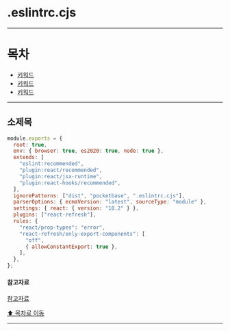 # .eslintrc.cjs

---

# 목차

- [키워드](#소제목)
- [키워드](#소제목)
- [키워드](#소제목)

---

## 소제목

```js
module.exports = {
  root: true,
  env: { browser: true, es2020: true, node: true },
  extends: [
    "eslint:recommended",
    "plugin:react/recommended",
    "plugin:react/jsx-runtime",
    "plugin:react-hooks/recommended",
  ],
  ignorePatterns: ["dist", "pocketbase", ".eslintrc.cjs"],
  parserOptions: { ecmaVersion: "latest", sourceType: "module" },
  settings: { react: { version: "18.2" } },
  plugins: ["react-refresh"],
  rules: {
    "react/prop-types": "error",
    "react-refresh/only-export-components": [
      "off",
      { allowConstantExport: true },
    ],
  },
};
```

#### 참고자료

[참고자료](링크)

[⬆️ 목차로 이동](#목차)

---
